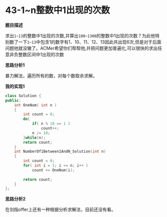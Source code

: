 # 43-1~n整数中1出现的次数

**题目描述**

求出`1~13`的整数中1出现的次数,并算出`100~1300`的整数中1出现的次数？为此他特别数了一下`1~13`中包含1的数字有1、10、11、12、13因此共出现6次,但是对于后面问题他就没辙了。ACMer希望你们帮帮他,并把问题更加普遍化,可以很快的求出任意非负整数区间中1出现的次数

**思路分析1**

暴力解法，遍历所有的数，对每个数取余求解。

**我的实现1**

```c++
class Solution {
public:
    int OneNum( int n )
    {
        int count = 0;
        do{
            if( n % 10 == 1 )
                count++;
            n /= 10;
        }while(n);
        return count;
    }
    int NumberOf1Between1AndN_Solution(int n)
    {
        int count = 0;
        for( int i = 1; i <= n; i++ )
            count += OneNum(i);
        
        return count;
    }
};
```

**思路分析2**

在剑指offer上还有一种根据分析求解法，目前还没有看。